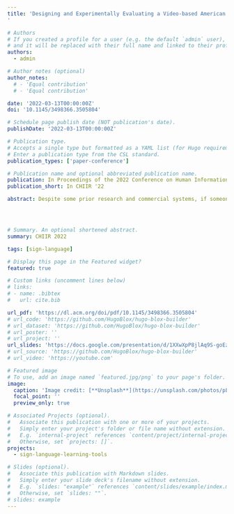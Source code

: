 ```yaml
---
title: 'Designing and Experimentally Evaluating a Video-based American Sign Language Look-up System
'

# Authors
# If you created a profile for a user (e.g. the default `admin` user), write the username (folder name) here
# and it will be replaced with their full name and linked to their profile.
authors:
  - admin

# Author notes (optional)
author_notes:
  # - 'Equal contribution'
  # - 'Equal contribution'

date: '2022-03-13T00:00:00Z'
doi: '10.1145/3498366.3505804'

# Schedule page publish date (NOT publication's date).
publishDate: '2022-03-13T00:00:00Z'

# Publication type.
# Accepts a single type but formatted as a YAML list (for Hugo requirements).
# Enter a publication type from the CSL standard.
publication_types: ['paper-conference']

# Publication name and optional abbreviated publication name.
publication: In Proceedings of the 2022 Conference on Human Information Interaction and Retrieval (CHIIR 2022)
publication_short: In CHIIR '22

abstract: Despite some prior research and commercial systems, if someone sees an unfamiliar American Sign Language (ASL) word and wishes to look up its meaning in a dictionary, this remains a difficult task. There is no standard label a user can type to search for a sign, and formulating a query based on linguistic properties is challenging for students learning ASL. Advances in sign-language recognition technology will soon enable the design of a search system for ASL word look-up in dictionaries, by allowing users to generate a query by submitting a video of themselves performing the word they believe they encountered somewhere. Users would then view a results list of video clips or animations, to seek the desired word. In this research, we are investigating the usability of such a proposed system, a webcam-based ASL dictionary system, using a Wizard-of-Oz prototype and enhanced the design so that it can support sign language word look-up even when the performance of the underlying sign-recognition technology is low. We have also investigated the requirements of students learning ASL in regard to how results should be displayed and how a system could enable them to filter the results of the initial query, to aid in their search for a desired word. We compared users’ satisfaction when using a system with or without post-query filtering capabilities. We discuss our upcoming study to investigate users’ experience with a working prototype based on actual sign-recognition technology that is being designed. Finally, we discuss extensions of this work to the context of users searching datasets of videos of other human movements, e.g. dance moves, or when searching for words in other languages.




# Summary. An optional shortened abstract.
summary: CHIIR 2022

tags: [sign-language]

# Display this page in the Featured widget?
featured: true

# Custom links (uncomment lines below)
# links:
# - name: .bibtex
#   url: cite.bib

url_pdf: 'https://dl.acm.org/doi/pdf/10.1145/3498366.3505804'
# url_code: 'https://github.com/HugoBlox/hugo-blox-builder'
# url_dataset: 'https://github.com/HugoBlox/hugo-blox-builder'
# url_poster: ''
# url_project: ''
url_slides: 'https://docs.google.com/presentation/d/1XXwXpP8jlAq9S-goEzHyq_M8ejrZyieH53F4FEJ-ggE/edit?usp=sharing'
# url_source: 'https://github.com/HugoBlox/hugo-blox-builder'
# url_video: 'https://youtube.com'

# Featured image
# To use, add an image named `featured.jpg/png` to your page's folder.
image:
  caption: 'Image credit: [**Unsplash**](https://unsplash.com/photos/pLCdAaMFLTE)'
  focal_point: ''
  preview_only: true

# Associated Projects (optional).
#   Associate this publication with one or more of your projects.
#   Simply enter your project's folder or file name without extension.
#   E.g. `internal-project` references `content/project/internal-project/index.md`.
#   Otherwise, set `projects: []`.
projects:
  - sign-language-learning-tools

# Slides (optional).
#   Associate this publication with Markdown slides.
#   Simply enter your slide deck's filename without extension.
#   E.g. `slides: "example"` references `content/slides/example/index.md`.
#   Otherwise, set `slides: ""`.
# slides: example
---
```


<!-- {{% callout note %}}
Click the _Cite_ button above to demo the feature to enable visitors to import publication metadata into their reference management software.
{{% /callout %}}

{{% callout note %}}
Create your slides in Markdown - click the _Slides_ button to check out the example.
{{% /callout %}} -->

<!-- Add the publication's **full text** or **supplementary notes** here. You can use rich formatting such as including [code, math, and images](https://docs.hugoblox.com/content/writing-markdown-latex/). -->
